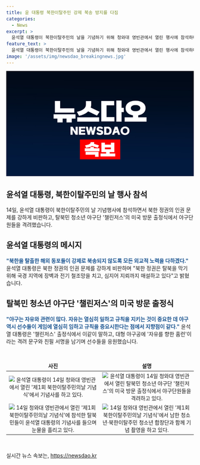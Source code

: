 ```yaml
---
title: 윤 대통령 북한이탈주민 강제 북송 방지를 다짐
categories:
  - News
excerpt: >
  윤석열 대통령이 북한이탈주민의 날을 기념하기 위해 청와대 영빈관에서 열린 행사에 참석하며 강력한 메시지를 전달했다. 그는 북한 정권의 인권 문제를 비판하고, 자유를 향한 홈런 탈북 청소년 야구단 챌린저스를 격려하기도 했다. 윤 대통령은 북한 동포를 지지하며 북한 주민들의 인권을 존중하겠다고 약속했다. 이에 더불어, 챌린저스의 미국 방문 출정식에서도 선수들을 격려하고, 자유를 향한 홈런이라는 문구와 자필 서명을 담은 대형 야구공을 전달하며 이들을 응원했다.
feature_text: >
  윤석열 대통령이 북한이탈주민의 날을 기념하기 위해 청와대 영빈관에서 열린 행사에 참석하며 강력한 메시지를 전달했다. 그는 북한 정권의 인권 문제를 비판하고, 자유를 향한 홈런 탈북 청소년 야구단 챌린저스를 격려하기도 했다. 윤 대통령은 북한 동포를 지지하며 북한 주민들의 인권을 존중하겠다고 약속했다. 이에 더불어, 챌린저스의 미국 방문 출정식에서도 선수들을 격려하고, 자유를 향한 홈런이라는 문구와 자필 서명을 담은 대형 야구공을 전달하며 이들을 응원했다.
image: '/assets/img/newsdao_breakingnews.jpg'
---
```


<p><img src="/assets/img/newsdao_breakingnews.jpg" alt="flaretime 속보" /></p>

<h2 data-ke-size="size26">윤석열 대통령, 북한이탈주민의 날 행사 참석</h2>

<p data-ke-size="size16">14일, 윤석열 대통령이 북한이탈주민의 날 기념행사에 참석하면서 북한 정권의 인권 문제를 강하게 비판하고, 탈북민 청소년 야구단 '챌린저스'의 미국 방문 출정식에서 야구단원들을 격려했습니다.</p>

<h2 data-ke-size="size24">윤석열 대통령의 메시지</h2>

<p data-ke-size="size16"><b><span style="color: #1a5490;">"북한을 탈출한 해외 동포들이 강제로 북송되지 않도록 모든 외교적 노력을 다하겠다."</span></b> 윤석열 대통령은 북한 정권의 인권 문제를 강하게 비판하며 "북한 정권은 탈북을 막기 위해 국경 지역에 장벽과 전기 철조망을 치고, 심지어 지뢰까지 매설하고 있다"고 밝혔습니다.</p>

<h2 data-ke-size="size24">탈북민 청소년 야구단 '챌린저스'의 미국 방문 출정식</h2>

<p data-ke-size="size16"><b><span style="color: #1a5490;">"야구는 자유와 관련이 많다. 자유는 열심히 일하고 규칙을 지키는 것이 중요한 데 야구 역시 선수들이 게임에 열심히 임하고 규칙을 중요시한다는 점에서 지향점이 같다."</span></b> 윤석열 대통령은 '챌린저스' 출정식에서 이같이 말하고, 대형 야구공에 '자유를 향한 홈런'이라는 격려 문구와 친필 서명을 남기며 선수들을 응원했습니다.</p>

<p data-ke-size="size16">&nbsp;</p>

<table>
    <thead>
        <tr>
            <td style="text-align: center; height: 17px;"><b>사진</b></td>
            <td style="text-align: center; height: 17px;"><b>설명</b></td>
        </tr>
    </thead>
    <tbody>
        <tr>
            <td style="text-align: center; height: 17px;"><img src="이미지링크1" alt="윤석열 대통령이 14일 청와대 영빈관에서 열린 '제1회 북한이탈주민의날 기념식'에서 기념사를 하고 있다." /></td>
            <td style="text-align: center; height: 17px;"><img src="이미지링크2" alt="윤석열 대통령이 14일 청와대 영빈관에서 열린 탈북민 청소년 야구단 '챌린저스'의 미국 방문 출정식에서 야구단원들을 격려하고 있다." /></td>
        </tr>
        <tr>
            <td style="text-align: center; height: 17px;"><img src="이미지링크3" alt="14일 청와대 영빈관에서 열린 '제1회 북한이탈주민의날 기념식'에 참석한 탈북민들이 윤석열 대통령의 기념사를 들으며 눈물을 흘리고 있다." /></td>
            <td style="text-align: center; height: 17px;"><img src="이미지링크4" alt="14일 청와대 영빈관에서 열린 '제1회 북한이탈주민의날 기념식'에서 남한 청소년·북한이탈주민 청소년 합창단과 함께 기념 촬영을 하고 있다." /></td>
        </tr>
    </tbody>
</table>

<p data-ke-size="size16">&nbsp;</p>
실시간 뉴스 속보는, <a href="https://newsdao.kr" rel="dofollow">https://newsdao.kr</a>


